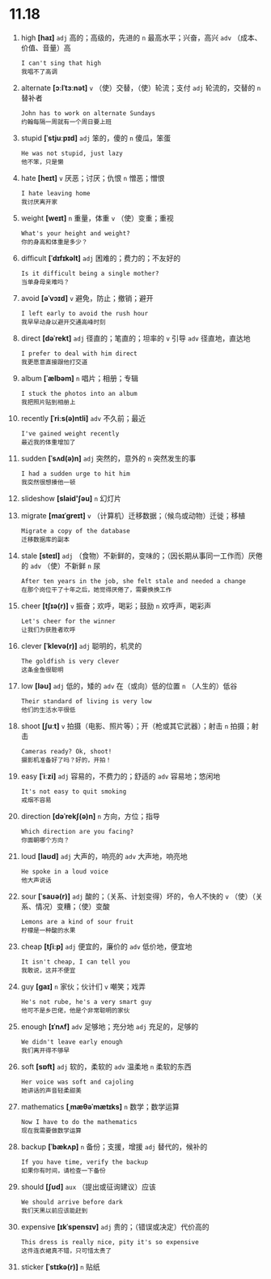 # 11.18


1. high **[haɪ]** `adj` 高的；高级的，先进的 `n` 最高水平；兴奋，高兴 `adv` （成本、价值、音量）高
    ```
    I can't sing that high
    我唱不了高调
    ```

2. alternate **[ɔːlˈtɜːnət]** `v` （使）交替，（使）轮流；支付 `adj` 轮流的，交替的 `n` 替补者
    ```
    John has to work on alternate Sundays
    约翰每隔一周就有一个周日要上班
    ```

3. stupid **[ˈstjuːpɪd]** `adj` 笨的，傻的 `n` 傻瓜，笨蛋
    ```
    He was not stupid, just lazy
    他不笨，只是懒
    ```

4. hate **[heɪt]** `v` 厌恶；讨厌；仇恨 `n` 憎恶；憎恨
    ```
    I hate leaving home
    我讨厌离开家
    ```

5. weight **[weɪt]** `n` 重量，体重 `v` （使）变重；重视
    ```
    What's your height and weight?
    你的身高和体重是多少？
    ```

6. difficult **[ˈdɪfɪkəlt]** `adj` 困难的；费力的；不友好的
    ```
    Is it difficult being a single mother?
    当单身母亲难吗？
    ```

7. avoid **[əˈvɔɪd]** `v` 避免，防止；撤销；避开
    ```
    I left early to avoid the rush hour
    我早早动身以避开交通高峰时刻
    ```

8. direct **[dəˈrekt]** `adj` 径直的；笔直的；坦率的 `v` 引导 `adv` 径直地，直达地
    ```
    I prefer to deal with him direct
    我更愿意直接跟他打交道
    ```

9. album **[ˈælbəm]** `n` 唱片；相册；专辑
    ```
    I stuck the photos into an album
    我把照片贴到相册上
    ```

10. recently **[ˈriːs(ə)ntli]** `adv` 不久前；最近
    ```
    I've gained weight recently
    最近我的体重增加了
    ```

11. sudden **[ˈsʌd(ə)n]** `adj` 突然的，意外的 `n` 突然发生的事
    ```
    I had a sudden urge to hit him
    我突然很想揍他一顿
    ```

12. slideshow **[slaid'ʃəu]** `n` 幻灯片

13. migrate **[maɪˈɡreɪt]** `v` （计算机）迁移数据；（候鸟或动物）迁徙；移植
    ```
    Migrate a copy of the database
    迁移数据库的副本
    ```

14. stale **[steɪl]** `adj` （食物）不新鲜的，变味的；（因长期从事同一工作而）厌倦的 `adv` （使）不新鲜 `n` 尿
    ```
    After ten years in the job, she felt stale and needed a change
    在那个岗位干了十年之后，她觉得厌倦了，需要换换工作
    ```

15. cheer **[tʃɪə(r)]** `v` 振奋；欢呼，喝彩；鼓励 `n` 欢呼声，喝彩声
    ```
    Let's cheer for the winner
    让我们为获胜者欢呼
    ```

16. clever **[ˈklevə(r)]** `adj` 聪明的，机灵的
    ```
    The goldfish is very clever
    这条金鱼很聪明
    ```

17. low **[ləʊ]** `adj` 低的，矮的 `adv` 在（或向）低的位置 `n` （人生的）低谷
    ```
    Their standard of living is very low
    他们的生活水平很低
    ```

18. shoot **[ʃuːt]** `v` 拍摄（电影、照片等）；开（枪或其它武器）；射击 `n` 拍摄；射击
    ```
    Cameras ready? Ok, shoot!
    摄影机准备好了吗？好的，开拍！
    ```

19. easy **[ˈiːzi]** `adj` 容易的，不费力的；舒适的 `adv` 容易地；悠闲地
    ```
    It's not easy to quit smoking
    戒烟不容易
    ```

20. direction **[dəˈrekʃ(ə)n]** `n` 方向，方位；指导
    ```
    Which direction are you facing?
    你面朝哪个方向？
    ```

21. loud **[laʊd]** `adj` 大声的，响亮的 `adv` 大声地，响亮地
    ```
    He spoke in a loud voice
    他大声说话
    ```

22. sour **[ˈsaʊə(r)]** `adj` 酸的；（关系、计划变得）坏的，令人不快的 `v` （使）（关系、情况）变糟；（使）变酸
    ```
    Lemons are a kind of sour fruit
    柠檬是一种酸的水果
    ```

23. cheap **[tʃiːp]** `adj` 便宜的，廉价的 `adv` 低价地，便宜地
    ```
    It isn't cheap, I can tell you
    我敢说，这并不便宜
    ```

24. guy **[ɡaɪ]** `n` 家伙；伙计们 `v` 嘲笑；戏弄
    ```
    He's not rube, he's a very smart guy
    他可不是乡巴佬，他是个非常聪明的家伙
    ```

25. enough **[ɪˈnʌf]** `adv` 足够地；充分地 `adj` 充足的，足够的
    ```
    We didn't leave early enough
    我们离开得不够早
    ```

26. soft **[sɒft]** `adj` 软的，柔软的 `adv` 温柔地 `n` 柔软的东西
    ```
    Her voice was soft and cajoling
    她讲话的声音轻柔甜美
    ```

27. mathematics **[ˌmæθəˈmætɪks]** `n` 数学；数学运算
    ```
    Now I have to do the mathematics
    现在我需要做数学运算
    ```

28. backup **[ˈbækʌp]** `n` 备份；支援，增援 `adj` 替代的，候补的
    ```
    If you have time, verify the backup
    如果你有时间，请检查一下备份
    ```

29. should **[ʃʊd]** `aux` （提出或征询建议）应该
    ```
    We should arrive before dark
    我们天黑以前应该能赶到
    ```

30. expensive **[ɪkˈspensɪv]** `adj` 贵的；（错误或决定）代价高的
    ```
    This dress is really nice, pity it's so expensive
    这件连衣裙真不错，只可惜太贵了
    ```

31. sticker **[ˈstɪkə(r)]** `n` 贴纸
